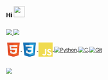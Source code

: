 ### Hi <img height="30" width="30" src="https://github.com/TheDudeThatCode/TheDudeThatCode/blob/master/Assets/Hi.gif">

##

<div align="left">
  <a href="https://github.com/caiopeternela">
  <img height="180em" src="https://github-readme-stats.vercel.app/api?username=caiopeternela&show_icons=true&custom_title=Stats&theme=radical&include_all_commits=true&count_private=true&border_radius=2em&hide_border=true&hide_rank=true">
  <img height="180em" src="https://github-readme-stats.vercel.app/api/top-langs/?username=caiopeternela&custom_title=Stack&layout=compact&langs_count=7&theme=radical&card_width=230em&border_radius=1em&hide_border=true">
</div>
<div style="display: inline_block"><br>
  <img align="center" alt="HTML" height="40" width="40" src="https://raw.githubusercontent.com/devicons/devicon/master/icons/html5/html5-original.svg">
  <img align="center" alt="CSS" height="40" width="40" src="https://raw.githubusercontent.com/devicons/devicon/master/icons/css3/css3-original.svg">
  <img align="center" alt="Js" height="40" width="40" src="https://raw.githubusercontent.com/devicons/devicon/master/icons/javascript/javascript-plain.svg">
  <img align="center" alt="Python" height="40" width="40" src="https://raw.githubusercontent.com/jmnote/z-icons/master/svg/python.svg">
  <img align="center" alt="C" height="40" width="40" src="https://raw.githubusercontent.com/jmnote/z-icons/master/svg/c.svg">
  <img align="center" alt="Git" height="40" width="40" src="https://raw.githubusercontent.com/jmnote/z-icons/master/svg/git.svg">
</div>

##

<div>
  <a href="https://www.linkedin.com/in/caiopeternela" target="_blank"><img src="https://img.shields.io/badge/-LinkedIn-%230077B5?style=for-the-badge&logo=linkedin&logoColor=white" target="_blank"></a>
</div>
